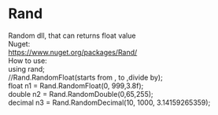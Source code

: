# Rand
Random dll, that can returns float value      
Nuget:    
https://www.nuget.org/packages/Rand/      
How to use:             
using rand;  
//Rand.RandomFloat(starts from , to ,divide by);  
float n1 = Rand.RandomFloat(0, 999,3.8f);   
double n2 = Rand.RandomDouble(0,65,255);                                         
decimal n3 = Rand.RandomDecimal(10, 1000, 3.14159265359);

